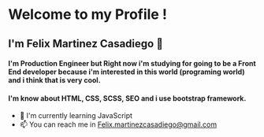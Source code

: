 # Welcome to my Profile !

## I'm Felix Martinez Casadiego 👋

#### I'm Production Engineer but Right now i'm studying for going to be a Front End developer because i'm interested in this world (programing world) and i think that is very cool. 

#### I'm know about HTML, CSS, SCSS, SEO and i use bootstrap framework.

- 🌱 I'm currently learning JavaScript
- 📫 You can reach me in Felix.martinezcasadiego@gmail.com

